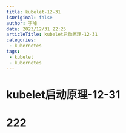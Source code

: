 ```yaml
---
title: kubelet-12-31
isOriginal: false
author: 宇峰
date: 2023/12/31 22:25
articleTitle: kubelet启动原理-12-31
categories:
 - kubernetes
tags:
 - kubelet
 - kubernetes
---
```


# kubelet启动原理-12-31
# 222
